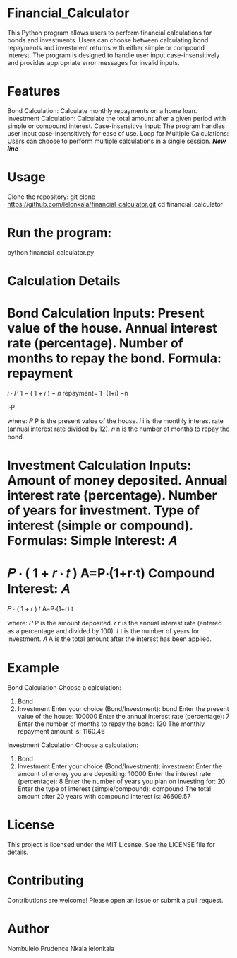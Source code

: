 # Financial_Calculator
This Python program allows users to perform financial calculations for bonds and investments. Users can choose between calculating bond repayments and investment returns with either simple or compound interest. The program is designed to handle user input case-insensitively and provides appropriate error messages for invalid inputs.

# Features
Bond Calculation: Calculate monthly repayments on a home loan.
Investment Calculation: Calculate the total amount after a given period with simple or compound interest.
Case-insensitive Input: The program handles user input case-insensitively for ease of use.
Loop for Multiple Calculations: Users can choose to perform multiple calculations in a single session.
***New line***

# Usage
Clone the repository:
git clone https://github.com/lelonkala/financial_calculator.git
cd financial_calculator
# Run the program:
python financial_calculator.py

# Calculation Details
Bond Calculation
Inputs:
        Present value of the house.
        Annual interest rate (percentage).
        Number of months to repay the bond.
        Formula:
repayment
=
𝑖
⋅
𝑃
1
−
(
1
+
𝑖
)
−
𝑛
repayment= 
1−(1+i) 
−n
 
i⋅P

 

where:
𝑃
P is the present value of the house.
𝑖
i is the monthly interest rate (annual interest rate divided by 12).
𝑛
n is the number of months to repay the bond.


Investment Calculation
Inputs:
Amount of money deposited.
Annual interest rate (percentage).
Number of years for investment.
Type of interest (simple or compound).
Formulas:
Simple Interest:
𝐴
=
𝑃
⋅
(
1
+
𝑟
⋅
𝑡
)
A=P⋅(1+r⋅t)
Compound Interest:
𝐴
=
𝑃
⋅
(
1
+
𝑟
)
𝑡
A=P⋅(1+r) 
t
 
where:
𝑃
P is the amount deposited.
𝑟
r is the annual interest rate (entered as a percentage and divided by 100).
𝑡
t is the number of years for investment.
𝐴
A is the total amount after the interest has been applied.
# Example
Bond Calculation
Choose a calculation:
1. Bond
2. Investment
Enter your choice (Bond/Investment): bond
Enter the present value of the house: 100000
Enter the annual interest rate (percentage): 7
Enter the number of months to repay the bond: 120
The monthly repayment amount is: 1160.46

Investment Calculation
Choose a calculation:
1. Bond
2. Investment
Enter your choice (Bond/Investment): investment
Enter the amount of money you are depositing: 10000
Enter the interest rate (percentage): 8
Enter the number of years you plan on investing for: 20
Enter the type of interest (simple/compound): compound
The total amount after 20 years with compound interest is: 46609.57

# License
This project is licensed under the MIT License. See the LICENSE file for details.

# Contributing
Contributions are welcome! Please open an issue or submit a pull request.

# Author
Nombulelo Prudence Nkala
lelonkala
